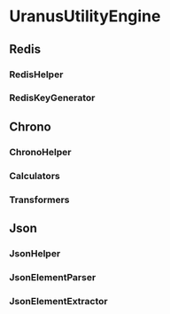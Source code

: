 # UranusUtilityEngine

## Redis <br>
### RedisHelper
### RedisKeyGenerator <br>

## Chrono <br>
### ChronoHelper
### Calculators
### Transformers

## Json
### JsonHelper
### JsonElementParser
### JsonElementExtractor
